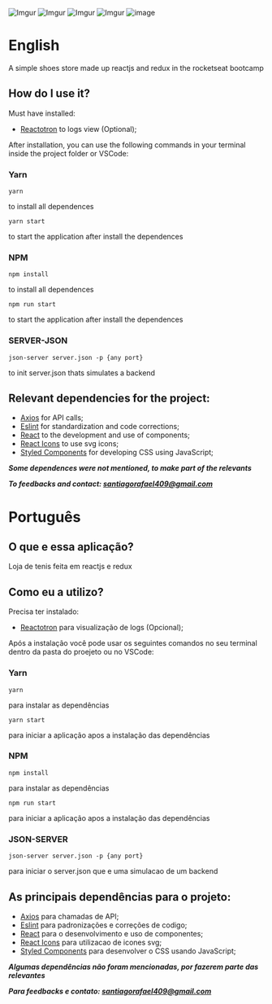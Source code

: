 ![Imgur](https://i.imgur.com/NzzeCFf.png)
![Imgur](https://i.imgur.com/NpEjzCP.png)
![Imgur](https://i.imgur.com/6faefk6.png)
![Imgur](https://i.imgur.com/V4unuWX.png)
![image](https://i.imgur.com/MSPcmf7.png)

# English

A simple shoes store made up reactjs and redux in the rocketseat bootcamp

## How do I use it?

Must have installed:
- [Reactotron](https://github.com/infinitered/reactotron) to logs view (Optional);

After installation, you can use the following commands in your terminal inside the project folder or VSCode:

### Yarn

 ``` 
yarn 
``` 
to install all dependences

 ``` 
 yarn start 
 ``` 
 to start the application after install the dependences
 
 
### NPM

```
npm install
``` 
to install all dependences
```
npm run start
``` 
 to start the application after install the dependences
 
 ### SERVER-JSON
 ```
 json-server server.json -p {any port}
 ```
 to init server.json thats simulates a backend

## Relevant dependencies for the project:
- [Axios](https://github.com/axios/axios) for API calls;
- [Eslint](https://eslint.org/) for standardization and code corrections;
- [React](https://reactjs.org/) to the development and use of components;
- [React Icons](https://github.com/react-icons/react-icons) to use svg icons;
- [Styled Components](https://styled-components.com/) for developing CSS using JavaScript;

***Some dependences were not mentioned, to make part of the relevants***

***To feedbacks and contact: santiagorafael409@gmail.com***

# Português

## O que e essa aplicação?

Loja de tenis feita em reactjs e redux

## Como eu a utilizo?

Precisa ter instalado:
- [Reactotron](https://github.com/infinitered/reactotron) para visualização de logs (Opcional);

Após a instalação você pode usar os seguintes comandos no seu terminal dentro da pasta do proejeto ou no VSCode:

### Yarn

 ``` 
yarn 
``` 
para instalar as dependências

 ``` 
 yarn start 
 ``` 
 para iniciar a aplicação apos a instalação das dependências
 
### NPM

```
npm install
``` 
para instalar as dependências
```
npm run start
``` 
para iniciar a aplicação apos a instalação das dependências

### JSON-SERVER
```
json-server server.json -p {any port}
```
para iniciar o server.json que e uma simulacao de um backend

## As principais dependências para o projeto:
- [Axios](https://github.com/axios/axios) para chamadas de API;
- [Eslint](https://eslint.org/) para padronizações e correções de codigo;
- [React](https://reactjs.org/) para o desenvolvimento e uso de componentes;
- [React Icons](https://github.com/react-icons/react-icons) para utilizacao de icones svg;
- [Styled Components](https://styled-components.com/) para desenvolver o CSS usando JavaScript;

***Algumas dependências não foram mencionadas, por fazerem parte das relevantes***

***Para feedbacks e contato: santiagorafael409@gmail.com***


